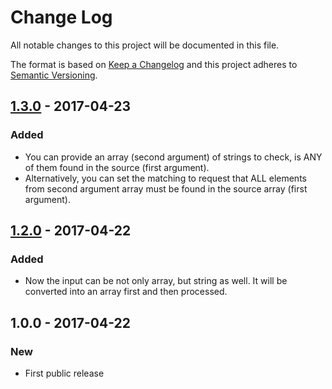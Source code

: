 # Change Log
All notable changes to this project will be documented in this file.

The format is based on [Keep a Changelog](http://keepachangelog.com/)
and this project adheres to [Semantic Versioning](http://semver.org/).

## [1.3.0] - 2017-04-23
### Added
- You can provide an array (second argument) of strings to check, is ANY of them found in the source (first argument).
- Alternatively, you can set the matching to request that ALL elements from second argument array must be found in the source array (first argument).

## [1.2.0] - 2017-04-22
### Added
- Now the input can be not only array, but string as well. It will be converted into an array first and then processed.

## 1.0.0 - 2017-04-22
### New
- First public release

[1.2.0]: https://github.com/code-and-send/array-includes-with-glob/compare/v1.0.0...v1.2.0
[1.3.0]: https://github.com/code-and-send/array-includes-with-glob/compare/v1.2.0...v1.3.0
